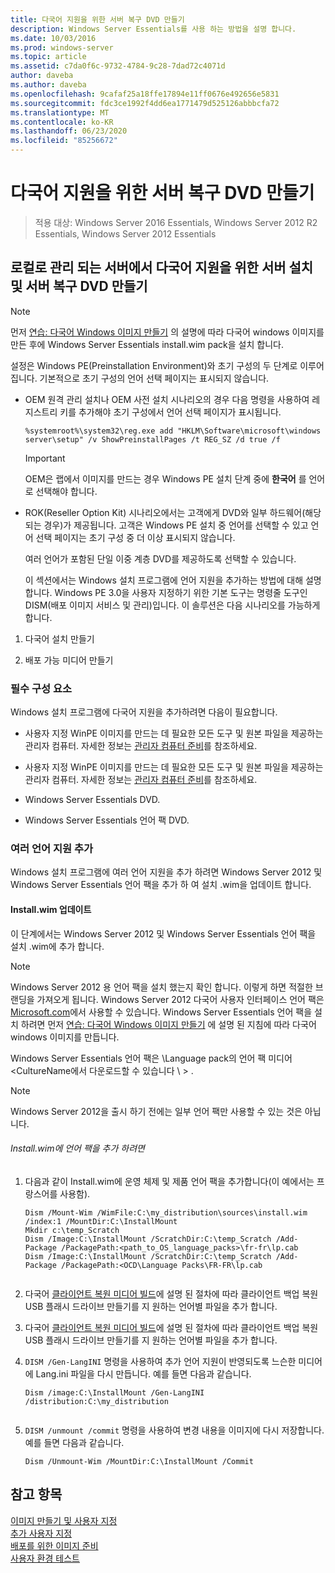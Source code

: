 ```yaml
---
title: 다국어 지원을 위한 서버 복구 DVD 만들기
description: Windows Server Essentials를 사용 하는 방법을 설명 합니다.
ms.date: 10/03/2016
ms.prod: windows-server
ms.topic: article
ms.assetid: c7da0f6c-9732-4784-9c28-7dad72c4071d
author: daveba
ms.author: daveba
ms.openlocfilehash: 9cafaf25a18ffe17894e11ff0676e492656e5831
ms.sourcegitcommit: fdc3ce1992f4dd6ea1771479d525126abbbcfa72
ms.translationtype: MT
ms.contentlocale: ko-KR
ms.lasthandoff: 06/23/2020
ms.locfileid: "85256672"
---
```

# <a name="create-a-server-recovery-dvd-for-multi-language-support"></a>다국어 지원을 위한 서버 복구 DVD 만들기

>적용 대상: Windows Server 2016 Essentials, Windows Server 2012 R2 Essentials, Windows Server 2012 Essentials

##  <a name="create-a-server-setup-and-server-recovery-dvd-for-multiple-language-support-on-locally-administered-servers"></a><a name="BKMK_MLHeadedRecovery"></a>로컬로 관리 되는 서버에서 다국어 지원을 위한 서버 설치 및 서버 복구 DVD 만들기  
  
> [!NOTE]
>  먼저 [연습: 다국어 Windows 이미지 만들기](https://technet.microsoft.com/library/jj126995) 의 설명에 따라 다국어 windows 이미지를 만든 후에 Windows Server Essentials install.wim pack을 설치 합니다.  
  
 설정은 Windows PE(Preinstallation Environment)와 초기 구성의 두 단계로 이루어집니다. 기본적으로 초기 구성의 언어 선택 페이지는 표시되지 않습니다.  
  
- OEM 원격 관리 설치나 OEM 사전 설치 시나리오의 경우 다음 명령을 사용하여 레지스트리 키를 추가해야 초기 구성에서 언어 선택 페이지가 표시됩니다.  
  
  ```  
  %systemroot%\system32\reg.exe add "HKLM\Software\microsoft\windows server\setup" /v ShowPreinstallPages /t REG_SZ /d true /f  
  ```  
  
  > [!IMPORTANT]
  >  OEM은 랩에서 이미지를 만드는 경우 Windows PE 설치 단계 중에 **한국어** 를 언어로 선택해야 합니다.  
  
- ROK(Reseller Option Kit) 시나리오에서는 고객에게 DVD와 일부 하드웨어(해당되는 경우)가 제공됩니다. 고객은 Windows PE 설치 중 언어를 선택할 수 있고 언어 선택 페이지는 초기 구성 중 더 이상 표시되지 않습니다.  
  
  여러 언어가 포함된 단일 이중 계층 DVD를 제공하도록 선택할 수 있습니다.  
  
  이 섹션에서는 Windows 설치 프로그램에 언어 지원을 추가하는 방법에 대해 설명합니다. Windows PE 3.0을 사용자 지정하기 위한 기본 도구는 명령줄 도구인 DISM(배포 이미지 서비스 및 관리)입니다. 이 솔루션은 다음 시나리오를 가능하게 합니다.  
  
1.  다국어 설치 만들기  
  
2.  배포 가능 미디어 만들기  
  
### <a name="prerequisites"></a>필수 구성 요소  
 Windows 설치 프로그램에 다국어 지원을 추가하려면 다음이 필요합니다.  
  

-   사용자 지정 WinPE 이미지를 만드는 데 필요한 모든 도구 및 원본 파일을 제공하는 관리자 컴퓨터. 자세한 정보는 [관리자 컴퓨터 준비](Prepare-the-Technician-Computer.md)를 참조하세요.  

-   사용자 지정 WinPE 이미지를 만드는 데 필요한 모든 도구 및 원본 파일을 제공하는 관리자 컴퓨터. 자세한 정보는 [관리자 컴퓨터 준비](../install/Prepare-the-Technician-Computer.md)를 참조하세요.  

  
-   Windows Server Essentials DVD.  
  
-   Windows Server Essentials 언어 팩 DVD.  
  
###  <a name="adding-multiple-language-support"></a><a name="BKMK_Steps"></a>여러 언어 지원 추가  
 Windows 설치 프로그램에 여러 언어 지원을 추가 하려면 Windows Server 2012 및 Windows Server Essentials 언어 팩을 추가 하 여 설치 .wim을 업데이트 합니다.  
  
#### <a name="update-installwim"></a>Install.wim 업데이트  
 이 단계에서는 Windows Server 2012 및 Windows Server Essentials 언어 팩을 설치 .wim에 추가 합니다.  
  
> [!NOTE]
>  Windows Server 2012 용 언어 팩을 설치 했는지 확인 합니다. 이렇게 하면 적절한 브랜딩을 가져오게 됩니다. Windows Server 2012 다국어 사용자 인터페이스 언어 팩은 [Microsoft.com](https://www.microsoft.com/OEM/en/installation/downloads/Pages/technical-downloads.aspx)에서 사용할 수 있습니다. Windows Server Essentials 언어 팩을 설치 하려면 먼저 [연습: 다국어 Windows 이미지 만들기](https://technet.microsoft.com/library/jj126995.aspx) 에 설명 된 지침에 따라 다국어 windows 이미지를 만듭니다.  
>   
>  Windows Server Essentials 언어 팩은 \Language pack의 언어 팩 미디어<CultureName에서 다운로드할 수 있습니다 \\ \> .  
  
> [!NOTE]
>  Windows Server 2012을 출시 하기 전에는 일부 언어 팩만 사용할 수 있는 것은 아닙니다.  
  
###### <a name="to-add-language-packs-to-installwim"></a>Install.wim에 언어 팩을 추가 하려면  
  
1.  다음과 같이 Install.wim에 운영 체제 및 제품 언어 팩을 추가합니다(이 예에서는 프랑스어를 사용함).  
  
    ```  
    Dism /Mount-Wim /WimFile:C:\my_distribution\sources\install.wim /index:1 /MountDir:C:\InstallMount  
    Mkdir c:\temp_Scratch  
    Dism /Image:C:\InstallMount /ScratchDir:C:\temp_Scratch /Add-Package /PackagePath:<path_to_OS_language_packs>\fr-fr\lp.cab  
    Dism /Image:C:\InstallMount /ScratchDir:C:\temp_Scratch /Add-Package /PackagePath:<OCD\Language Packs\FR-FR\lp.cab  
  
    ```  
  

2.  다국어 [클라이언트 복원 미디어 빌드](Build-Multi-Language-Client-Restore-Media.md)에 설명 된 절차에 따라 클라이언트 백업 복원 USB 플래시 드라이브 만들기를 지 원하는 언어별 파일을 추가 합니다.  

2.  다국어 [클라이언트 복원 미디어 빌드](../install/Build-Multi-Language-Client-Restore-Media.md)에 설명 된 절차에 따라 클라이언트 백업 복원 USB 플래시 드라이브 만들기를 지 원하는 언어별 파일을 추가 합니다.  

  
3.  `DISM /Gen-LangINI` 명령을 사용하여 추가 언어 지원이 반영되도록 느슨한 미디어에 Lang.ini 파일을 다시 만듭니다. 예를 들면 다음과 같습니다.  
  
    ```  
    Dism /image:C:\InstallMount /Gen-LangINI /distribution:C:\my_distribution  
  
    ```  
  
4.  `DISM /unmount /commit` 명령을 사용하여 변경 내용을 이미지에 다시 저장합니다. 예를 들면 다음과 같습니다.  
  
    ```  
    Dism /Unmount-Wim /MountDir:C:\InstallMount /Commit  
    ```  
  
## <a name="see-also"></a>참고 항목  

 [이미지 만들기 및 사용자 지정](Creating-and-Customizing-the-Image.md)   
 [추가 사용자 지정](Additional-Customizations.md)   
 [배포를 위한 이미지 준비](Preparing-the-Image-for-Deployment.md)   
 [사용자 환경 테스트](Testing-the-Customer-Experience.md)


